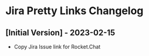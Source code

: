 # Jira Pretty Links Changelog

## [Initial Version] - 2023-02-15

- Copy Jira Issue link for Rocket.Chat

